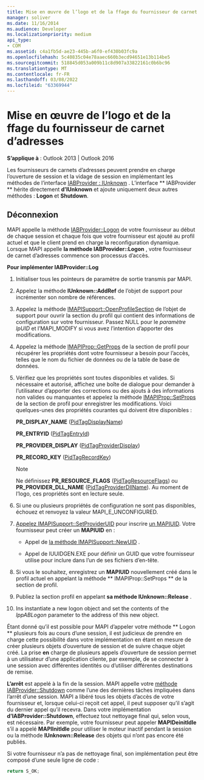 ```yaml
---
title: Mise en œuvre de l’logo et de la ffage du fournisseur de carnet d’adresses
manager: soliver
ms.date: 11/16/2014
ms.audience: Developer
ms.localizationpriority: medium
api_type:
- COM
ms.assetid: c4a1fb5d-ae23-445b-a6f0-ef430b03fc9a
ms.openlocfilehash: 5c40835c04e78aaec660b3ecd94651e13b114be5
ms.sourcegitcommit: 518845d053a009b11c8d907a33822161c0b6bc96
ms.translationtype: MT
ms.contentlocale: fr-FR
ms.lasthandoff: 03/08/2022
ms.locfileid: "63369944"
---
```

# <a name="implementing-address-book-provider-logon-and-logoff"></a>Mise en œuvre de l’logo et de la ffage du fournisseur de carnet d’adresses

**S’applique à** : Outlook 2013 | Outlook 2016 
  
Les fournisseurs de carnets d’adresses peuvent prendre en charge l’ouverture de session et la vidage de session en implémentant les méthodes de l’interface [IABProvider : IUnknown](iabprovideriunknown.md) . L’interface ** IABProvider ** hérite directement **d’IUnknown** et ajoute uniquement deux autres méthodes : **Logon** et **Shutdown**. 
  
## <a name="logoff"></a>Déconnexion

MAPI appelle la méthode [IABProvider::Logon](iabprovider-logon.md) de votre fournisseur au début de chaque session et chaque fois que votre fournisseur est ajouté au profil actuel et que le client prend en charge la reconfiguration dynamique. Lorsque MAPI appelle **la méthode IABProvider::Logon** , votre fournisseur de carnet d’adresses commence son processus d’accès. 
  
**Pour implémenter IABProvider::Log**
  
1. Initialiser tous les pointeurs de paramètre de sortie transmis par MAPI. 
    
2. Appelez la méthode **IUnknown::AddRef** de l’objet de support pour incrémenter son nombre de références. 
    
3. Appelez la méthode [IMAPISupport::OpenProfileSection](imapisupport-openprofilesection.md) de l’objet de support pour ouvrir la section du profil qui contient des informations de configuration sur votre fournisseur. Passez NULL pour le  _paramètre lpUID_ et l’MAPI_MODIFY si vous avez l’intention d’apporter des modifications. 
    
4. Appelez la méthode [IMAPIProp::GetProps](imapiprop-getprops.md) de la section de profil pour récupérer les propriétés dont votre fournisseur a besoin pour l’accès, telles que le nom du fichier de données ou de la table de base de données. 
    
5. Vérifiez que les propriétés sont toutes disponibles et valides. Si nécessaire et autorisé, affichez une boîte de dialogue pour demander à l’utilisateur d’apporter des corrections ou des ajouts à des informations non valides ou manquantes et appelez la méthode [IMAPIProp::SetProps](imapiprop-setprops.md) de la section de profil pour enregistrer les modifications. Voici quelques-unes des propriétés courantes qui doivent être disponibles : 
    
   **PR_DISPLAY_NAME** ([PidTagDisplayName](pidtagdisplayname-canonical-property.md))
    
   **PR_ENTRYID** ([PidTagEntryId](pidtagentryid-canonical-property.md))
    
   **PR_PROVIDER_DISPLAY** ([PidTagProviderDisplay](pidtagproviderdisplay-canonical-property.md))
    
   **PR_RECORD_KEY** ([PidTagRecordKey](pidtagrecordkey-canonical-property.md))
    
   > [!NOTE]
   > Ne définissez **PR_RESOURCE_FLAGS** ([PidTagResourceFlags](pidtagresourceflags-canonical-property.md)) ou **PR_PROVIDER_DLL_NAME** ([PidTagProviderDllName](pidtagproviderdllname-canonical-property.md)). Au moment de l’logo, ces propriétés sont en lecture seule. 
  
6. Si une ou plusieurs propriétés de configuration ne sont pas disponibles, échouez et renvoyez la valeur MAPI_E_UNCONFIGURED.
    
7. [Appelez IMAPISupport::SetProviderUID](imapisupport-setprovideruid.md) pour inscrire [un MAPIUID](mapiuid.md). Votre fournisseur peut créer un **MAPIUID** en : 
    
   - Appel de [la méthode IMAPISupport::NewUID](imapisupport-newuid.md) . 
    
   - Appel de lUUIDGEN.EXE pour définir un GUID que votre fournisseur utilise pour inclure dans l’un de ses fichiers d’en-tête.
    
8. Si vous le souhaitez, enregistrez un **MAPIUID** nouvellement créé dans le profil actuel en appelant la méthode ** IMAPIProp::SetProps ** de la section de profil. 
    
9. Publiez la section profil en appelant **sa méthode IUnknown::Release** . 
    
10. Ins instantiate a new logon object and set the contents of the  _lppABLogon_ parameter to the address of this new object. 
    
Étant donné qu’il est possible pour MAPI d’appeler votre méthode ** Logon ** plusieurs fois au cours d’une session, il est judicieux de prendre en charge cette possibilité dans votre implémentation en étant en mesure de créer plusieurs objets d’ouverture de session et de suivre chaque objet créé. La prise **en** charge de plusieurs appels d’ouverture de session permet à un utilisateur d’une application cliente, par exemple, de se connecter à une session avec différentes identités ou d’utiliser différentes destinations de remise. 
  
**L’arrêt** est appelé à la fin de la session. MAPI appelle votre [méthode IABProvider::Shutdown](iabprovider-shutdown.md) comme l’une des dernières tâches impliquées dans l’arrêt d’une session. MAPI a libéré tous les objets d’accès de votre fournisseur et, lorsque celui-ci reçoit cet appel, il peut supposer qu’il s’agit du dernier appel qu’il recevra. Dans votre implémentation **d’IABProvider::Shutdown**, effectuez tout nettoyage final qui, selon vous, est nécessaire. Par exemple, votre fournisseur peut appeler **MAPIDeinitIdle** s’il a appelé **MAPIInitIdle** pour utiliser le moteur inactif pendant la session ou la méthode **IUnknown::Release** des objets qui n’ont pas encore été publiés. 
  
Si votre fournisseur n’a pas de nettoyage final, son implémentation peut être composé d’une seule ligne de code : 
  
```cpp
return S_OK;

```


